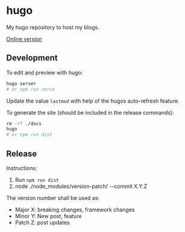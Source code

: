 # hugo

My hugo repository to host my blogs.

[Online version](https://yuhuix.github.io/hugo/)

## Development

To edit and preview with hugo:

```bash
hugo server
# or npm run serve
```

Update the value `lastmod` with help of the hugos auto-refresh feature.

To generate the site (should be included in the release commands):

```bash
rm -rf ./docs
hugo
# or npm run dist
```

## Release

Instructions:

1. Run `npm run dist`
2. node ./node_modules/version-patch/ --commit X.Y.Z

The version number shall be used as:

- Major X: breaking changes, framework changes
- Minor Y: New post, feature
- Patch Z: post updates
